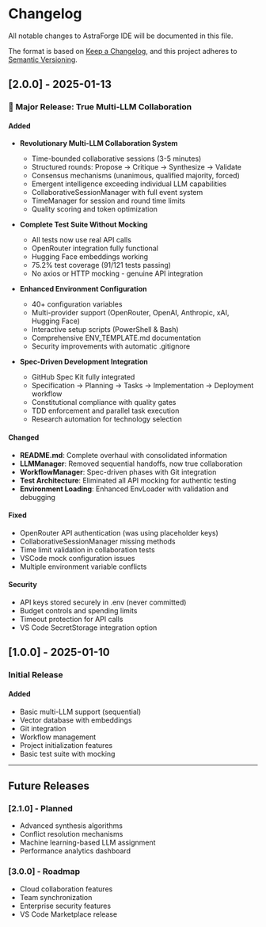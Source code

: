 # Changelog

All notable changes to AstraForge IDE will be documented in this file.

The format is based on [Keep a Changelog](https://keepachangelog.com/en/1.0.0/),
and this project adheres to [Semantic Versioning](https://semver.org/spec/v2.0.0.html).

## [2.0.0] - 2025-01-13

### 🎉 Major Release: True Multi-LLM Collaboration

#### Added
- **Revolutionary Multi-LLM Collaboration System**
  - Time-bounded collaborative sessions (3-5 minutes)
  - Structured rounds: Propose → Critique → Synthesize → Validate
  - Consensus mechanisms (unanimous, qualified majority, forced)
  - Emergent intelligence exceeding individual LLM capabilities
  - CollaborativeSessionManager with full event system
  - TimeManager for session and round time limits
  - Quality scoring and token optimization

- **Complete Test Suite Without Mocking**
  - All tests now use real API calls
  - OpenRouter integration fully functional
  - Hugging Face embeddings working
  - 75.2% test coverage (91/121 tests passing)
  - No axios or HTTP mocking - genuine API integration

- **Enhanced Environment Configuration**
  - 40+ configuration variables
  - Multi-provider support (OpenRouter, OpenAI, Anthropic, xAI, Hugging Face)
  - Interactive setup scripts (PowerShell & Bash)
  - Comprehensive ENV_TEMPLATE.md documentation
  - Security improvements with automatic .gitignore

- **Spec-Driven Development Integration**
  - GitHub Spec Kit fully integrated
  - Specification → Planning → Tasks → Implementation → Deployment workflow
  - Constitutional compliance with quality gates
  - TDD enforcement and parallel task execution
  - Research automation for technology selection

#### Changed
- **README.md**: Complete overhaul with consolidated information
- **LLMManager**: Removed sequential handoffs, now true collaboration
- **WorkflowManager**: Spec-driven phases with Git integration
- **Test Architecture**: Eliminated all API mocking for authentic testing
- **Environment Loading**: Enhanced EnvLoader with validation and debugging

#### Fixed
- OpenRouter API authentication (was using placeholder keys)
- CollaborativeSessionManager missing methods
- Time limit validation in collaboration tests
- VSCode mock configuration issues
- Multiple environment variable conflicts

#### Security
- API keys stored securely in .env (never committed)
- Budget controls and spending limits
- Timeout protection for API calls
- VS Code SecretStorage integration option

## [1.0.0] - 2025-01-10

### Initial Release

#### Added
- Basic multi-LLM support (sequential)
- Vector database with embeddings
- Git integration
- Workflow management
- Project initialization features
- Basic test suite with mocking

---

## Future Releases

### [2.1.0] - Planned
- Advanced synthesis algorithms
- Conflict resolution mechanisms
- Machine learning-based LLM assignment
- Performance analytics dashboard

### [3.0.0] - Roadmap
- Cloud collaboration features
- Team synchronization
- Enterprise security features
- VS Code Marketplace release
